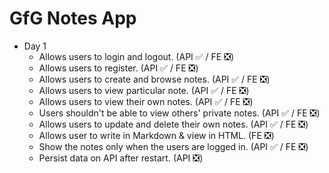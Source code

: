 # GfG Notes App

- Day 1
  - Allows users to login and logout. (API ✅ / FE ❎)
  - Allows users to register. (API ✅ / FE ❎)
  - Allows users to create and browse notes. (API ✅ / FE ❎)
  - Allows users to view particular note. (API ✅ / FE ❎)
  - Allows users to view their own notes. (API ✅ / FE ❎)
  - Users shouldn't be able to view others' private notes. (API ✅ / FE ❎)
  - Allows users to update and delete their own notes. (API ✅ / FE ❎)
  - Allows user to write in Markdown & view in HTML. (FE ❎)
  - Show the notes only when the users are logged in. (API ✅ / FE ❎)
  - Persist data on API after restart. (API ❎)
